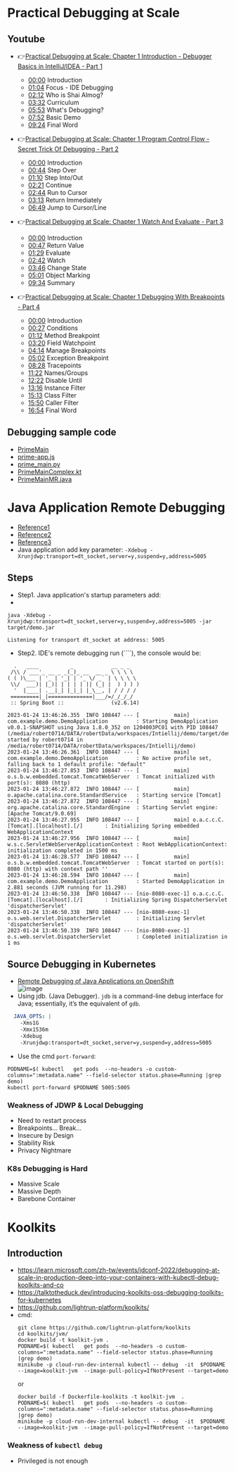 # Practical Debugging at Scale
## Youtube 
* 👉[Practical Debugging at Scale: Chapter 1 Introduction - Debugger Basics in IntelliJ/IDEA - Part 1](https://www.youtube.com/watch?v=A919j_5qE0k)
    * [00:00](https://www.youtube.com/watch?v=A919j_5qE0k&list=PL8GhfcywW9YM3OsfxnaxAci6dJgkuOQWn&index=1&t=0s) Introduction
    * [01:04](https://www.youtube.com/watch?v=A919j_5qE0k&list=PL8GhfcywW9YM3OsfxnaxAci6dJgkuOQWn&index=1&t=64s) Focus - IDE Debugging
    * [02:12](https://www.youtube.com/watch?v=A919j_5qE0k&list=PL8GhfcywW9YM3OsfxnaxAci6dJgkuOQWn&index=1&t=132s) Who is Shai Almog?
    * [03:32](https://www.youtube.com/watch?v=A919j_5qE0k&list=PL8GhfcywW9YM3OsfxnaxAci6dJgkuOQWn&index=1&t=212s) Curriculum
    * [05:53](https://www.youtube.com/watch?v=A919j_5qE0k&list=PL8GhfcywW9YM3OsfxnaxAci6dJgkuOQWn&index=1&t=353s) What's Debugging?
    * [07:52](https://www.youtube.com/watch?v=A919j_5qE0k&list=PL8GhfcywW9YM3OsfxnaxAci6dJgkuOQWn&index=1&t=472s) Basic Demo
    * [09:24](https://www.youtube.com/watch?v=A919j_5qE0k&list=PL8GhfcywW9YM3OsfxnaxAci6dJgkuOQWn&index=1&t=564s) Final Word
* 👉[Practical Debugging at Scale: Chapter 1 Program Control Flow - Secret Trick Of Debugging - Part 2](https://www.youtube.com/watch?v=GSeg5L31XXw)
    * [00:00](https://www.youtube.com/watch?v=GSeg5L31XXw&t=0s) Introduction
    * [00:44](https://www.youtube.com/watch?v=GSeg5L31XXw&t=44s) Step Over
    * [01:10](https://www.youtube.com/watch?v=GSeg5L31XXw&t=70s) Step Into/Out
    * [02:21](https://www.youtube.com/watch?v=GSeg5L31XXw&t=141s) Continue
    * [02:44](https://www.youtube.com/watch?v=GSeg5L31XXw&t=164s) Run to Cursor
    * [03:13](https://www.youtube.com/watch?v=GSeg5L31XXw&t=193s) Return Immediately
    * [06:49](https://www.youtube.com/watch?v=GSeg5L31XXw&t=409s) Jump to Cursor/Line

* 👉[Practical Debugging at Scale: Chapter 1 Watch And Evaluate - Part 3](https://www.youtube.com/watch?v=DGjVVKCNosM)
    * [00:00](https://www.youtube.com/watch?v=DGjVVKCNosM&t=0s) Introduction
    * [00:47](https://www.youtube.com/watch?v=DGjVVKCNosM&t=47s) Return Value
    * [01:29](https://www.youtube.com/watch?v=DGjVVKCNosM&t=89s) Evaluate
    * [02:42](https://www.youtube.com/watch?v=DGjVVKCNosM&t=162s) Watch
    * [03:46](https://www.youtube.com/watch?v=DGjVVKCNosM&t=226s) Change State
    * [05:01](https://www.youtube.com/watch?v=DGjVVKCNosM&t=301s) Object Marking
    * [09:34](https://www.youtube.com/watch?v=DGjVVKCNosM&t=574s) Summary
* 👉[Practical Debugging at Scale: Chapter 1 Debugging With Breakpoints  - Part 4](https://www.youtube.com/watch?v=eXRqKqSp7x0) 
    * [00:00](https://www.youtube.com/watch?v=eXRqKqSp7x0&t=0s) Introduction
    * [00:27](https://www.youtube.com/watch?v=eXRqKqSp7x0&t=27s) Conditions
    * [01:12](https://www.youtube.com/watch?v=eXRqKqSp7x0&t=72s) Method Breakpoint
    * [03:20](https://www.youtube.com/watch?v=eXRqKqSp7x0&t=200s) Field Watchpoint
    * [04:14](https://www.youtube.com/watch?v=eXRqKqSp7x0&t=254s) Manage Breakpoints
    * [05:02](https://www.youtube.com/watch?v=eXRqKqSp7x0&t=302s) Exception Breakpoint
    * [08:28](https://www.youtube.com/watch?v=eXRqKqSp7x0&t=508s) Tracepoints
    * [11:22](https://www.youtube.com/watch?v=eXRqKqSp7x0&t=682s) Names/Groups
    * [12:22](https://www.youtube.com/watch?v=eXRqKqSp7x0&t=742s) Disable Until
    * [13:16](https://www.youtube.com/watch?v=eXRqKqSp7x0&t=796s) Instance Filter
    * [15:13](https://www.youtube.com/watch?v=eXRqKqSp7x0&t=913s) Class Filter
    * [15:50](https://www.youtube.com/watch?v=eXRqKqSp7x0&t=950s) Caller Filter
    * [16:54](https://www.youtube.com/watch?v=eXRqKqSp7x0&t=1014s) Final Word

## Debugging sample code
* [PrimeMain](https://github.com/shai-almog/PrimeMain)
* [prime-app.js](https://gist.github.com/shai-almog/167a34571b0fae6eeed56742c44895cd)
* [prime_main.py](https://gist.github.com/shai-almog/8c8bbbb4297f758f7ce1d5f7a4cc1c74)
* [PrimeMainComplex.kt](https://gist.github.com/shai-almog/c454d39464ca2893c014807838c5102f)
* [PrimeMainMR.java](https://gist.github.com/shai-almog/e400134f01decc9639230a6a99d51eab)

# Java Application Remote Debugging
* [Reference1](https://www.baeldung.com/java-application-remote-debugging)
* [Reference2](https://www.jetbrains.com/help/idea/tutorial-remote-debug.html)
* [Reference3](https://javapapers.com/core-java/java-remote-debug-with-eclipse/)
* Java application add key parameter:  ``` -Xdebug -Xrunjdwp:transport=dt_socket,server=y,suspend=y,address=5005 ```
## Steps
* Step1. Java application's startup parameters add: 
* 
```shell
java -Xdebug -Xrunjdwp:transport=dt_socket,server=y,suspend=y,address=5005 -jar target/demo.jar

Listening for transport dt_socket at address: 5005
```

* Step2. IDE's remote debugging run (````), the console would be:

```
  .   ____          _            __ _ _
 /\\ / ___'_ __ _ _(_)_ __  __ _ \ \ \ \
( ( )\___ | '_ | '_| | '_ \/ _` | \ \ \ \
 \\/  ___)| |_)| | | | | || (_| |  ) ) ) )
  '  |____| .__|_| |_|_| |_\__, | / / / /
 =========|_|==============|___/=/_/_/_/
 :: Spring Boot ::               (v2.6.14)

2023-01-24 13:46:26.355  INFO 108447 --- [           main] com.example.demo.DemoApplication         : Starting DemoApplication v0.0.1-SNAPSHOT using Java 1.8.0_352 on 1204003PC01 with PID 108447 (/media/robert0714/DATA/robertData/workspaces/Intiellij/demo/target/demo.jar started by robert0714 in /media/robert0714/DATA/robertData/workspaces/Intiellij/demo)
2023-01-24 13:46:26.361  INFO 108447 --- [           main] com.example.demo.DemoApplication         : No active profile set, falling back to 1 default profile: "default"
2023-01-24 13:46:27.853  INFO 108447 --- [           main] o.s.b.w.embedded.tomcat.TomcatWebServer  : Tomcat initialized with port(s): 8080 (http)
2023-01-24 13:46:27.872  INFO 108447 --- [           main] o.apache.catalina.core.StandardService   : Starting service [Tomcat]
2023-01-24 13:46:27.872  INFO 108447 --- [           main] org.apache.catalina.core.StandardEngine  : Starting Servlet engine: [Apache Tomcat/9.0.69]
2023-01-24 13:46:27.955  INFO 108447 --- [           main] o.a.c.c.C.[Tomcat].[localhost].[/]       : Initializing Spring embedded WebApplicationContext
2023-01-24 13:46:27.956  INFO 108447 --- [           main] w.s.c.ServletWebServerApplicationContext : Root WebApplicationContext: initialization completed in 1500 ms
2023-01-24 13:46:28.577  INFO 108447 --- [           main] o.s.b.w.embedded.tomcat.TomcatWebServer  : Tomcat started on port(s): 8080 (http) with context path ''
2023-01-24 13:46:28.594  INFO 108447 --- [           main] com.example.demo.DemoApplication         : Started DemoApplication in 2.881 seconds (JVM running for 11.298)
2023-01-24 13:46:50.338  INFO 108447 --- [nio-8080-exec-1] o.a.c.c.C.[Tomcat].[localhost].[/]       : Initializing Spring DispatcherServlet 'dispatcherServlet'
2023-01-24 13:46:50.338  INFO 108447 --- [nio-8080-exec-1] o.s.web.servlet.DispatcherServlet        : Initializing Servlet 'dispatcherServlet'
2023-01-24 13:46:50.339  INFO 108447 --- [nio-8080-exec-1] o.s.web.servlet.DispatcherServlet        : Completed initialization in 1 ms

```
## Source Debugging in Kubernetes
* [Remote Debugging of Java Applications on OpenShift](https://dzone.com/articles/remote-debugging-of-java-applications-on-openshift)  
  ![image](http://alesnosek.com/images/posts/remote_debugging_of_java_applications_on_openshift.svg)
* Using jdb. (Java Debugger). ``jdb`` is a command-line debug interface for Java; essentially, it’s the equivalent of ``gdb``.
```yaml
  JAVA_OPTS: |
    -Xms1G 
    -Xmx1536m 
    -Xdebug 
    -Xrunjdwp:transport=dt_socket,server=y,suspend=y,address=5005 
```
* Use the cmd  ``port-forward``:
```shell
PODNAME=$( kubectl   get pods  --no-headers -o custom-columns=":metadata.name" --field-selector status.phase=Running |grep demo)
kubectl port-forward $PODNAME 5005:5005
```
### Weakness of JDWP & Local Debugging
* Need to restart process
* Breakpoints... Break...
* Insecure by Design
* Stability Risk
* Privacy Nightmare

### K8s Debugging is Hard
* Massive Scale
* Massive Depth
* Barebone Container

# Koolkits
## Introduction
* https://learn.microsoft.com/zh-tw/events/jdconf-2022/debugging-at-scale-in-production-deep-into-your-containers-with-kubectl-debug-koolkits-and-co
* https://talktotheduck.dev/introducing-koolkits-oss-debugging-toolkits-for-kubernetes
* https://github.com/lightrun-platform/koolkits/
* cmd:
  ```shell
  git clone https://github.com/lightrun-platform/koolkits
  cd koolkits/jvm/
  docker build -t koolkit-jvm .
  PODNAME=$( kubectl   get pods  --no-headers -o custom-columns=":metadata.name" --field-selector status.phase=Running |grep demo)
  minikube -p cloud-run-dev-internal kubectl -- debug  -it  $PODNAME  --image=koolkit-jvm  --image-pull-policy=IfNotPresent --target=demo
  ```
  or 
  ```shell 
  docker build -f Dockerfile-koolkits -t koolkit-jvm  .
  PODNAME=$( kubectl   get pods  --no-headers -o custom-columns=":metadata.name" --field-selector status.phase=Running |grep demo)
  minikube -p cloud-run-dev-internal kubectl -- debug  -it  $PODNAME  --image=koolkit-jvm  --image-pull-policy=IfNotPresent --target=demo
  ```
### Weakness of ``kubectl debug``
* Privileged is not enough



